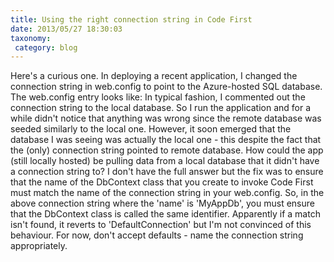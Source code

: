 ```yaml
---
title: Using the right connection string in Code First
date: 2013/05/27 18:30:03
taxonomy: 
 category: blog 
---
```


Here's a curious one. In deploying a recent application, I changed the connection string in web.config to point to the Azure-hosted SQL database. The web.config entry looks like: <add name="MyAppDb" connectionString="Server=tcp:dhgifx5yo0.database.windows.net,1433; Database=MyAzureDb;User ID=myLogin@dhgifx5yo0;Password=myPassword; Trusted_Connection=False;Encrypt=True;Connection Timeout=30;" providerName="System.Data.SqlClient" /> In typical fashion, I commented out the connection string to the local database. So I run the application and for a while didn't notice that anything was wrong since the remote database was seeded similarly to the local one. However, it soon emerged that the database I was seeing was actually the local one - this despite the fact that the (only) connection string pointed to remote database. How could the app (still locally hosted) be pulling data from a local database that it didn't have a connection string to? I don't have the full answer but the fix was to ensure that the name of the DbContext class that you create to invoke Code First must match the name of the connection string in your web.config. So, in the above connection string where the 'name' is 'MyAppDb', you must ensure that the DbContext class is called the same identifier. Apparently if a match isn't found, it reverts to 'DefaultConnection' but I'm not convinced of this behaviour. For now, don't accept defaults - name the connection string appropriately.

